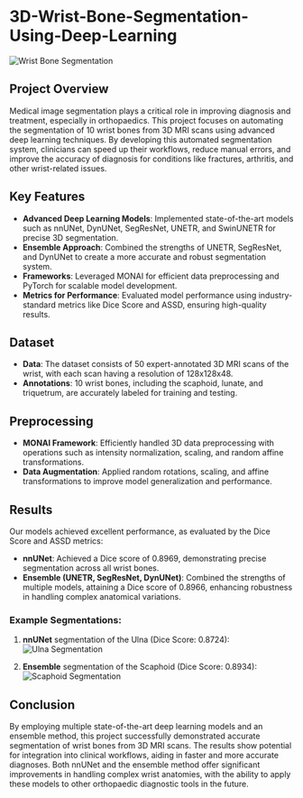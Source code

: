# 3D-Wrist-Bone-Segmentation-Using-Deep-Learning

![Wrist Bone Segmentation](./images/overall_segmentation.png)

## Project Overview

Medical image segmentation plays a critical role in improving diagnosis and treatment, especially in orthopaedics. This project focuses on automating the segmentation of 10 wrist bones from 3D MRI scans using advanced deep learning techniques. By developing this automated segmentation system, clinicians can speed up their workflows, reduce manual errors, and improve the accuracy of diagnosis for conditions like fractures, arthritis, and other wrist-related issues.

## Key Features
- **Advanced Deep Learning Models**: Implemented state-of-the-art models such as nnUNet, DynUNet, SegResNet, UNETR, and SwinUNETR for precise 3D segmentation.
- **Ensemble Approach**: Combined the strengths of UNETR, SegResNet, and DynUNet to create a more accurate and robust segmentation system.
- **Frameworks**: Leveraged MONAI for efficient data preprocessing and PyTorch for scalable model development.
- **Metrics for Performance**: Evaluated model performance using industry-standard metrics like Dice Score and ASSD, ensuring high-quality results.

## Dataset
- **Data**: The dataset consists of 50 expert-annotated 3D MRI scans of the wrist, with each scan having a resolution of 128x128x48.
- **Annotations**: 10 wrist bones, including the scaphoid, lunate, and triquetrum, are accurately labeled for training and testing.

## Preprocessing
- **MONAI Framework**: Efficiently handled 3D data preprocessing with operations such as intensity normalization, scaling, and random affine transformations.
- **Data Augmentation**: Applied random rotations, scaling, and affine transformations to improve model generalization and performance.
  
## Results
Our models achieved excellent performance, as evaluated by the Dice Score and ASSD metrics:

- **nnUNet**: Achieved a Dice score of 0.8969, demonstrating precise segmentation across all wrist bones.
- **Ensemble (UNETR, SegResNet, DynUNet)**: Combined the strengths of multiple models, attaining a Dice score of 0.8966, enhancing robustness in handling complex anatomical variations.

### Example Segmentations:
1. **nnUNet** segmentation of the Ulna (Dice Score: 0.8724):  
   ![Ulna Segmentation](./images/ulna_segmentation.png)

2. **Ensemble** segmentation of the Scaphoid (Dice Score: 0.8934):  
   ![Scaphoid Segmentation](./images/scaphoid_segmentation.png)

## Conclusion
By employing multiple state-of-the-art deep learning models and an ensemble method, this project successfully demonstrated accurate segmentation of wrist bones from 3D MRI scans. The results show potential for integration into clinical workflows, aiding in faster and more accurate diagnoses. Both nnUNet and the ensemble method offer significant improvements in handling complex wrist anatomies, with the ability to apply these models to other orthopaedic diagnostic tools in the future.
